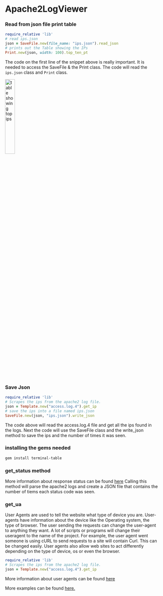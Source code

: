 # Apache2LogViewer
### Read from json file print table
```ruby
require_relative 'lib'
# read ips.json
json = SaveFile.new(file_name: "ips.json").read_json
# prints out the Table showing the IPs
Print.new(json, width: 100).top_ten_pt
```
The code on the first line of the snippet above is really important. It is needed to access the SaveFile & the Print class.  The code will read the `ips.json` class and `Print` class.

<img src="https://i.imgur.com/NojABOE.png" alt="table showing top ips"  width="25%" height="25%">

### Save Json

```ruby
require_relative 'lib'
# Scrapes the ips from the apache2 log file. 
json = Template.new("access.log.4").get_ip
# save the ips into a file named ips.json
SaveFile.new(json, "ips.json").write_json
```

The code above will read the access.log.4 file and get all the ips found in the logs. Next the 
code will use the SaveFile class and the write_json method to save the ips and the number of times it was seen.

### installing the gems needed
```bash
gem install terminal-table

```

### get_status method
More information about response status can be found  <a href="https://developer.mozilla.org/en-US/docs/Web/HTTP/Status">here</a>
Calling this method will parse the apache2 logs and create a JSON file that contains the number of tiems each status code was seen. 

### get_ua
User Agents are used to tell the website what type of device you are. User-agents have information about the device like the Operating system, the type of browser. The user sending the requests can change the user-agent to anything they want. A lot of scripts or programs will change their useragent to the name of the project. For example, the user agent went someone is using cURL to send requests to a site will contain Curl. This can be changed easily. User agents also allow web sites to act differently depending on the type of device, os or even the browser. 

```ruby
require_relative 'lib'
# Scrapes the ips from the apache2 log file. 
json = Template.new("access.log.4").get_ip

```
More information about user agents can be found <a href="https://developer.mozilla.org/en-US/docs/Web/HTTP/Headers/User-Agent">here</a>



More examples can be found <a href="https://michael-meade.github.io/Projects/apache2-log-reader.html">here.</a>